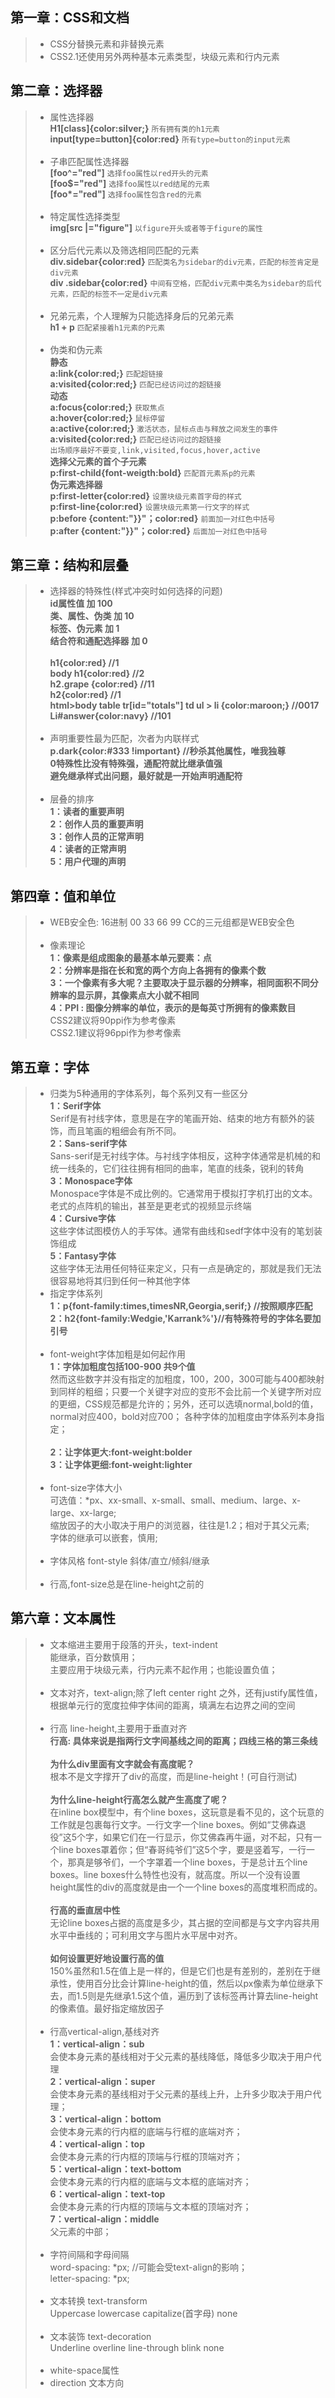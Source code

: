 ## 第一章：CSS和文档
> * CSS分替换元素和非替换元素
> * CSS2.1还使用另外两种基本元素类型，块级元素和行内元素

## 第二章：选择器
> * 属性选择器<br>
    **H1[class]{color:silver;}** `所有拥有类的h1元素`<br>
    **input[type=button]{color:red}** `所有type=button的input元素`<br><br>
> * 子串匹配属性选择器<br>
    **[foo^="red"]** `选择foo属性以red开头的元素`<br>
    **[foo$="red"]** `选择foo属性以red结尾的元素`<br>
    **[foo\*="red"]** `选择foo属性包含red的元素`<br><br>
> * 特定属性选择类型<br>
    **img[src |="figure"]** `以figure开头或者等于figure的属性`<br><br>
> * 区分后代元素以及筛选相同匹配的元素<br>
    **div.sidebar{color:red}** `匹配类名为sidebar的div元素，匹配的标签肯定是div元素`<br>
    **div .sidebar{color:red}** `中间有空格，匹配div元素中类名为sidebar的后代元素，匹配的标签不一定是div元素`<br><br>
> * 兄弟元素，个人理解为只能选择身后的兄弟元素<br>
    **h1 + p** `匹配紧接着h1元素的P元素`<br><br>
> * 伪类和伪元素<br>
    **静态**<br>
    **a:link{color:red;}** `匹配超链接`<br>
    **a:visited{color:red;}** `匹配已经访问过的超链接`<br>
    **动态**<br>
    **a:focus{color:red;}** `获取焦点`<br>
    **a:hover{color:red;}** `鼠标停留`<br>
    **a:active{color:red;}** `激活状态，鼠标点击与释放之间发生的事件`<br>
    **a:visited{color:red;}** `匹配已经访问过的超链接`<br>
    `出场顺序最好不要变,link,visited,focus,hover,active`<br>
    **选择父元素的首个子元素**<br>
    **p:first-child{font-weigth:bold}** `匹配首元素系p的元素`<br>
    **伪元素选择器**<br>
    **p:first-letter{color:red}** `设置块级元素首字母的样式`<br>
    **p:first-line{color:red}** `设置块级元素第一行文字的样式`<br>
    **p:before {content:"}}"；color:red}** `前面加一对红色中括号`<br>
    **p:after {content:"}}"；color:red}** `后面加一对红色中括号`<br>
    
## 第三章：结构和层叠
> * 选择器的特殊性(样式冲突时如何选择的问题)<br>
    **id属性值 加 100**<br>
    **类、属性、伪类 加 10**<br>
    **标签、伪元素 加 1**<br>
    **结合符和通配选择器 加 0**<br><br>
    **h1{color:red}             //1**<br>
	**body h1{color:red}        //2**<br>
    **h2.grape {color:red}      //11**<br>
    **h2{color:red}             //1**<br>
    **html>body table tr[id="totals"] td ul > li {color:maroon;}             //0017**<br>
    **Li#answer{color:navy}     //101**<br><br>
> * 声明重要性最为匹配，次者为内联样式<br>
	**p.dark{color:#333 !important}  //秒杀其他属性，唯我独尊**<br>
	**0特殊性比没有特殊强，通配符就比继承值强**<br>
    **避免继承样式出问题，最好就是一开始声明通配符**<br><br>
> * 层叠的排序<br>
    **1：读者的重要声明**<br>
	**2：创作人员的重要声明**<br>
	**3：创作人员的正常声明**<br>
	**4：读者的正常声明**<br>
	**5：用户代理的声明**<br> 
	
## 第四章：值和单位<br>
> * WEB安全色: 16进制 00 33 66 99 CC的三元组都是WEB安全色<br><br>
> * 像素理论<br>
    **1：像素是组成图象的最基本单元要素：点**<br>
	**2：分辨率是指在长和宽的两个方向上各拥有的像素个数**<br>
	**3：一个像素有多大呢？主要取决于显示器的分辨率，相同面积不同分辨率的显示屏，其像素点大小就不相同**<br>
	**4：PPI : 图像分辨率的单位，表示的是每英寸所拥有的像素数目**<br>
	CSS2建议将90ppi作为参考像素<br>
	CSS2.1建议将96ppi作为参考像素<br>
	
## 第五章：字体<br>
> * 归类为5种通用的字体系列，每个系列又有一些区分<br>
    **1：Serif字体**<br>
    Serif是有衬线字体，意思是在字的笔画开始、结束的地方有额外的装饰，而且笔画的粗细会有所不同。<br>
	**2：Sans-serif字体**<br>
	Sans-serif是无衬线字体。与衬线字体相反，这种字体通常是机械的和统一线条的，它们往往拥有相同的曲率，笔直的线条，锐利的转角<br>
	**3：Monospace字体**<br>
	Monospace字体是不成比例的。它通常用于模拟打字机打出的文本。老式的点阵机的输出，甚至是更老式的视频显示终端<br>
	**4：Cursive字体**<br>
	这些字体试图模仿人的手写体。通常有曲线和sedf字体中没有的笔划装饰组成<br>
	**5：Fantasy字体**<br>
	这些字体无法用任何特征来定义，只有一点是确定的，那就是我们无法很容易地将其归到任何一种其他字体<br>
> * 指定字体系列<br>
    **1：p{font-family:times,timesNR,Georgia,serif;}  //按照顺序匹配**<br>
	**2：h2{font-family:Wedgie,'Karrank%'}//有特殊符号的字体名要加引号**<br><br>
> * font-weight字体加粗是如何起作用<br>
    **1：字体加粗度包括100-900 共9个值**<br>
    然而这些数字并没有指定的加粗度，100，200，300可能与400都映射到同样的粗细；只要一个关键字对应的变形不会比前一个关键字所对应的更细，CSS规范都是允许的；另外，还可以选填normal,bold的值，normal对应400，bold对应700；
各种字体的加粗度由字体系列本身指定；<br><br>
    **2：让字体更大:font-weight:bolder**<br>
    **3：让字体更细:font-weight:lighter**<br><br>
> * font-size字体大小<br>
    可选值：*px、xx-small、x-small、small、medium、large、x-large、xx-large;<br>
    缩放因子的大小取决于用户的浏览器，往往是1.2；相对于其父元素;<br>
    字体的继承可以嵌套，慎用;<br><br>
> * 字体风格 font-style 斜体/直立/倾斜/继承<br><br>
> * 行高,font-size总是在line-height之前的<br>
## 第六章：文本属性<br>
> * 文本缩进主要用于段落的开头，text-indent<br>
    能继承，百分数慎用；<br>
	主要应用于块级元素，行内元素不起作用；也能设置负值；<br><br>
> * 文本对齐，text-align;除了left center right 之外，还有justify属性值，根据单元行的宽度拉伸字体间的距离，填满左右边界之间的空间<br><br>
> * 行高 line-height,主要用于垂直对齐<br>
    **行高: 具体来说是指两行文字间基线之间的距离；四线三格的第三条线**<br><br>
    **为什么div里面有文字就会有高度昵？**<br>
    根本不是文字撑开了div的高度，而是line-height！(可自行测试)<br><br>
    **为什么line-height行高怎么就产生高度了呢？**<br>
    在inline box模型中，有个line boxes，这玩意是看不见的，这个玩意的工作就是包裹每行文字。一行文字一个line boxes。例如“艾佛森退役”这5个字，如果它们在一行显示，你艾佛森再牛逼，对不起，只有一个line boxes罩着你；但“春哥纯爷们”这5个字，要是竖着写，一行一个，那真是够爷们，一个字罩着一个line boxes，于是总计五个line boxes。line boxes什么特性也没有，就高度。所以一个没有设置height属性的div的高度就是由一个一个line boxes的高度堆积而成的。<br><br>
    **行高的垂直居中性**<br>
    无论line boxes占据的高度是多少，其占据的空间都是与文字内容共用水平中垂线的；可利用文字与图片水平居中对齐。<br><br>
    **如何设置更好地设置行高的值**<br>
    150%虽然和1.5在值上是一样的，但是它们也是有差别的，差别在于继承性，使用百分比会计算line-height的值，然后以px像素为单位继承下去，而1.5则是先继承1.5这个值，遍历到了该标签再计算去line-height的像素值。最好指定缩放因子<br><br>
> * 行高vertical-align,基线对齐<br>
    **1：vertical-align：sub**<br>
    会使本身元素的基线相对于父元素的基线降低，降低多少取决于用户代理<br>
	**2：vertical-align：super**<br>
    会使本身元素的基线相对于父元素的基线上升，上升多少取决于用户代理；<br>
    **3：vertical-align：bottom**<br>
    会使本身元素的行内框的底端与行框的底端对齐；<br>
    **4：vertical-align：top**<br>
    会使本身元素的行内框的顶端与行框的顶端对齐；<br>
    **5：vertical-align：text-bottom**<br>
    会使本身元素的行内框的底端与文本框的底端对齐；<br>
    **6：vertical-align：text-top**<br>
    会使本身元素的行内框的顶端与文本框的顶端对齐；<br>
    **7：vertical-align：middle**<br>
    父元素的中部；<br><br>
> * 字符间隔和字母间隔<br>
    word-spacing: *px;   //可能会受text-align的影响；<br>
    letter-spacing: *px; <br><br>
> * 文本转换 text-transform<br>
    Uppercase lowercase capitalize(首字母) none<br><br>
> * 文本装饰 text-decoration<br>
    Underline overline line-through blink none<br><br>
> * white-space属性<br>
> * direction 文本方向<br>

